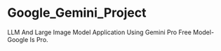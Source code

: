 # Google_Gemini_Project
LLM And Large Image Model Application Using Gemini Pro Free Model-Google Is Pro.
